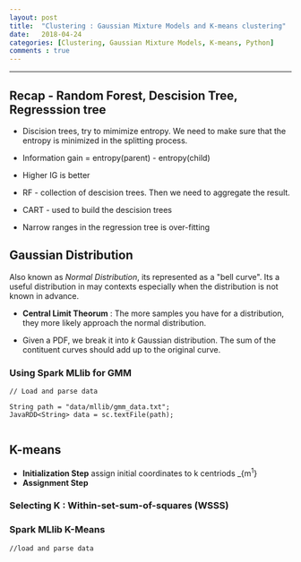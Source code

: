 ```yaml
---
layout: post
title:  "Clustering : Gaussian Mixture Models and K-means clustering"
date:   2018-04-24 
categories: [Clustering, Gaussian Mixture Models, K-means, Python]
comments : true
---
```


<ul id="toc"></ul>

---


## Recap - Random Forest, Descision Tree, Regresssion tree

+ Discision trees, try to mimimize entropy. We need to make sure that the entropy is minimized in the splitting process.

+ Information gain = entropy(parent) - entropy(child)

+ Higher IG is better

+ RF - collection of descision trees. Then we need to aggregate the result. 
  
+ CART - used to build the descision trees 

+ Narrow ranges in the regression tree is over-fitting

## Gaussian Distribution

Also known as _Normal Distribution_, its represented as a "bell curve". Its a useful distribution in may contexts especially when the distribution is not known in advance. 
+ **Central Limit Theorum** : The more samples you have for a distribution, they more likely approach the normal distribution.

+ Given a PDF, we break it into _k_ Gaussian distribution. The sum of the contituent curves should add up to the original curve. 



### Using Spark MLlib for GMM

```
// Load and parse data

String path = "data/mllib/gmm_data.txt";
JavaRDD<String> data = sc.textFile(path);


```


## K-means 

+ **Initialization Step** assign initial coordinates to k centriods _{m<sup>1</sup>}
+ **Assignment Step**

### Selecting K : Within-set-sum-of-squares (WSSS)


### Spark MLlib K-Means
```
//load and parse data
